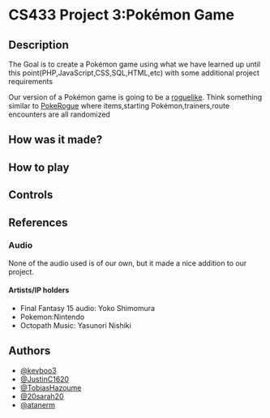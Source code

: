 # CS433 Project 3:Pokémon Game
## Description
The Goal is to create a Pokémon game using what we have learned up until this point(PHP,JavaScript,CSS,SQL,HTML,etc) 
with some additional project requirements

Our version of a Pokémon game is going to be a [roguelike](https://en.wikipedia.org/wiki/Roguelike). Think something 
similar to [PokeRogue](https://pokerogue.net/) where items,starting Pokémon,trainers,route encounters are all randomized

## How was it made?
<!-- we can add how everything comes together in this section. Or remove it if we don't feel it to be necessary-->
## How to play
<!-- here we will add how the basic gameplay loop goes and maybe how items interact with each other -->
## Controls
<!-- add control scheme here -->

## References
<!-- add anything we used  especially if it was ripped from somewhere -->

### Audio
None of the audio used is of our own, but it made a nice addition to our project.

#### Artists/IP holders
- Final Fantasy 15 audio: Yoko Shimomura
- Pokemon:Nintendo
- Octopath Music: Yasunori Nishiki

## Authors
- [@kevboo3](https://github.com/kevboo3)
- [@JustinC1620](https://github.com/JustinC1620)
- [@TobiasHazoume](https://github.com/TobiasHazoume)
- [@20sarah20](https://github.com/20sarah20)
- [@atanerm](https://github.com/atanerm)
